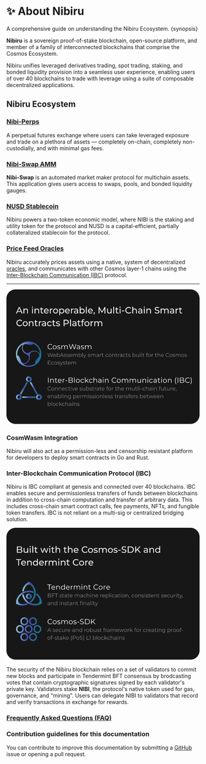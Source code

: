 # ✨ About Nibiru

A comprehensive guide on understanding the Nibiru Ecosystem. {synopsis}

**Nibiru** is a sovereign proof-of-stake blockchain, open-source platform, and member of a family of interconnected blockchains that comprise the Cosmos Ecosystem.

Nibiru unifies leveraged derivatives trading, spot trading, staking, and bonded liquidity provision into a seamless user experience, enabling users of over 40 blockchains to trade with leverage using a suite of composable decentralized applications.

## Nibiru Ecosystem


### [Nibi-Perps](../ecosystem/nibi-perps)

A perpetual futures exchange where users can take leveraged exposure and trade on a plethora of assets — completely on-chain, completely non-custodially, and with minimal gas fees.

### [Nibi-Swap AMM](../ecosystem/nibi-swap)

**Nibi-Swap** is an automated market maker protocol for multichain assets. This application gives users access to swaps, pools, and bonded liquidity gauges.


### [NUSD Stablecoin](../ecosystem/nusd-stablecoin)

Nibiru powers a two-token economic model, where NIBI is the staking and utility token for the protocol and NUSD is a capital-efficient, partially collateralized stablecoin for the protocol.

### [Price Feed Oracles](../ecosystem/price-feed-oracles)

Nibiru accurately prices assets using a native, system of decentralized [oracles](content/price-feed-oracles.md), and communicates with other Cosmos layer-1 chains using the [Inter-Blockchain Communication (IBC)](https://github.com/cosmos/ibc) protocol.

***

![](../img/cosmwasm-ibc-box.svg)

### CosmWasm Integration

Nibiru will also act as a permission-less and censorship resistant platform for developers to deploy smart contracts in Go and Rust.

### Inter-Blockchain Communication Protocol (IBC)

Nibiru is IBC compliant at genesis and connected over 40 blockchains. IBC enables secure and permissionless transfers of funds between blockchains in addition to cross-chain computation and transfer of arbitrary data. This includes cross-chain smart contract calls, fee payments, NFTs, and fungible token transfers. IBC is not reliant on a multi-sig or centralized bridging solution.

![](../img/cosmos-sdk-tendermint-box.svg)

The security of the Nibiru blockchain relies on a set of validators to commit new blocks and participate in Tendermint BFT consensus by brodcasting votes that contain cryptographic signatures signed by each validator's private key. Validators stake **NIBI**, the protocol's native token used for gas, governance, and "mining". Users can delegate NIBI to validators that record and verify transactions in exchange for rewards.

### [Frequently Asked Questions (FAQ)](./faq)

### Contribution guidelines for this documentation

You can contribute to improve this documentation by submitting a [GitHub](https://github.com/NibiruChain/docs) issue or opening a pull request.

